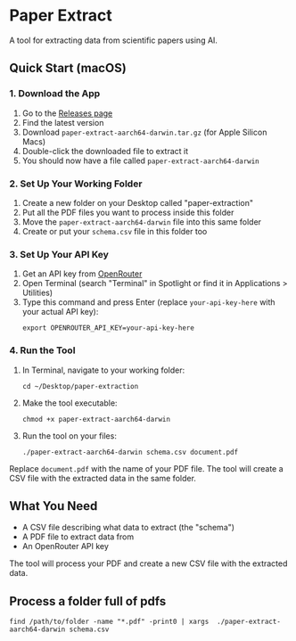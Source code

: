# Paper Extract

A tool for extracting data from scientific papers using AI.

## Quick Start (macOS)

### 1. Download the App

1. Go to the [Releases page](https://github.com/cullback/paper-extract/releases)
2. Find the latest version
3. Download `paper-extract-aarch64-darwin.tar.gz` (for Apple Silicon Macs)
4. Double-click the downloaded file to extract it
5. You should now have a file called `paper-extract-aarch64-darwin`

### 2. Set Up Your Working Folder

1. Create a new folder on your Desktop called "paper-extraction"
2. Put all the PDF files you want to process inside this folder
3. Move the `paper-extract-aarch64-darwin` file into this same folder
4. Create or put your `schema.csv` file in this folder too

### 3. Set Up Your API Key

1. Get an API key from [OpenRouter](https://openrouter.ai)
2. Open Terminal (search "Terminal" in Spotlight or find it in Applications > Utilities)
3. Type this command and press Enter (replace `your-api-key-here` with your actual API key):
   ```
   export OPENROUTER_API_KEY=your-api-key-here
   ```

### 4. Run the Tool

1. In Terminal, navigate to your working folder:

   ```
   cd ~/Desktop/paper-extraction
   ```

2. Make the tool executable:

   ```
   chmod +x paper-extract-aarch64-darwin
   ```

3. Run the tool on your files:

   ```
   ./paper-extract-aarch64-darwin schema.csv document.pdf
   ```

Replace `document.pdf` with the name of your PDF file. The tool will create a CSV file with the extracted data in the same folder.

## What You Need

- A CSV file describing what data to extract (the "schema")
- A PDF file to extract data from
- An OpenRouter API key

The tool will process your PDF and create a new CSV file with the extracted data.

## Process a folder full of pdfs

```shell
find /path/to/folder -name "*.pdf" -print0 | xargs  ./paper-extract-aarch64-darwin schema.csv
```
